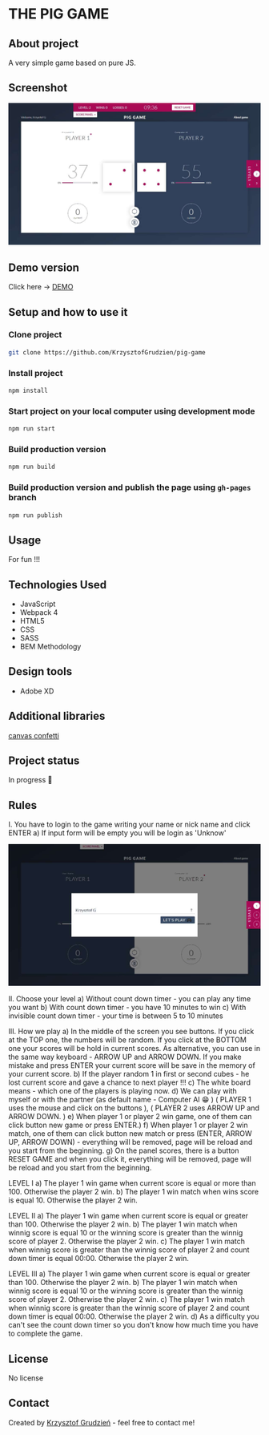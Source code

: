 # THE PIG GAME

## About project
A very simple game based on pure JS.

## Screenshot
![Screenshot](github/screenshot.jpg)

## Demo version
Click here  -> [DEMO](https://krzysztofgrudzien.github.io/pig-game/)

## Setup and how to use it

  ### Clone project
  ```bash
  git clone https://github.com/KrzysztofGrudzien/pig-game
  ```
  ### Install project
  ```bash
  npm install
  ```
  ### Start project on your local computer using development mode
  ```bash
  npm run start
  ```
  ### Build production version
  ```bash
  npm run build
  ```
  ### Build production version and publish the page using `gh-pages` branch
```bash
npm run publish
```
## Usage
For fun !!!

## Technologies Used
- JavaScript
- Webpack 4
- HTML5
- CSS
- SASS
- BEM Methodology

## Design tools
- Adobe XD

## Additional libraries
[canvas confetti](https://www.npmjs.com/package/canvas-confetti)

## Project status 
In progress 🎉

## Rules

I. You have to login to the game writing your name or nick name and click ENTER 
a) If input form will be empty you will be login as 'Unknow' 

![Login](github/login-board-screenshot.jpg)

II. Choose your level
a) Without count down timer - you can play any time you want
b) With count down timer - you have 10 minutes to win 
c) With invisible count down timer - your time is between 5 to 10 minutes

III. How we play
a) In the middle of the screen you see buttons. If you click at the TOP one, the numbers will be random. If you click at the BOTTOM one your scores will be hold in current scores. As alternative, you can use in the same way keyboard - ARROW UP and ARROW DOWN. If you make mistake and press ENTER your current score will be save in the memory of your current score.
b) If the player random 1 in first or second cubes - he lost current score and gave a chance to next player !!!
c) The white board means - which one of the players is playing now.
d) We can play with myself or with the partner (as default name - Computer AI 😁 )  ( PLAYER 1 uses the mouse and click on the buttons ), ( PLAYER 2 uses ARROW UP and ARROW DOWN. )
e) When player 1 or player 2 win game, one of them can click button new game or press ENTER.) 
f) When player 1 or player 2 win match, one of them can click button new match or press (ENTER, ARROW UP, ARROW DOWN) - everything will be removed, page will be reload and you start from the beginning.
g) On the panel scores, there is a button RESET GAME and when you click it, everything will be removed, page will be reload and you start from the beginning.

LEVEL I
a) The player 1 win game when current score is equal or more than 100. Otherwise the player 2 win.
b) The player 1 win match when wins score is equal 10. Otherwise the player 2 win.

LEVEL II
a) The player 1 win game when current score is equal or greater than 100. Otherwise the player 2 win.
b) The player 1 win match when winnig score is equal 10 or the winning score is greater than the winnig score of player 2. Otherwise the player 2 win.
c) The player 1 win match when winnig score is greater than the winnig score of player 2 and count down timer is equal 00:00. Otherwise the player 2 win.

LEVEL III
a) The player 1 win game when current score is equal or greater than 100. Otherwise the player 2 win.
b) The player 1 win match when winnig score is equal 10 or the winning score is greater than the winnig score of player 2. Otherwise the player 2 win.
c) The player 1 win match when winnig score is greater than the winnig score of player 2 and count down timer is equal 00:00. Otherwise the player 2 win.
d) As a difficulty you can't see the count down timer so you don't know how much time you have to complete the game.

## License
No license

## Contact
Created by [Krzysztof Grudzień](http://criscode.eu) - feel free to contact me!


